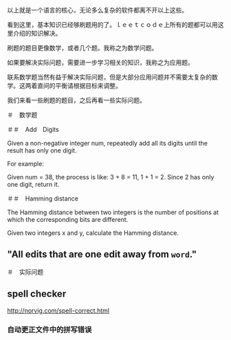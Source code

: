 以上就是一个语言的核心，无论多么复杂的软件都离不开以上这些。

看到这里，基本知识已经够刷题用的了。ｌｅｅｔｃｏｄｅ上所有的题都可以用这里介绍的知识解决。

刷题的题目更像数学，或者几个题。我称之为数学问题。

如果要解决实际问题，需要进一步学习相关的知识，我称之为应用题。

联系数学题当然有益于解决实际问题，但是大部分应用问题并不需要太复杂的数学。这两着直间的平衡请根据目标来调整。

我们来看一些刷题的题目，之后再看一些实际问题。

＃　数学题

＃＃　Add　Digits

Given a non-negative integer num, repeatedly add all its digits until the result has only one digit.

For example:

Given num = 38, the process is like: 3 + 8 = 11, 1 + 1 = 2. Since 2 has only one digit, return it.

＃＃　Hamming distance 

The Hamming distance between two integers is the number of positions at which the corresponding bits are different.

Given two integers x and y, calculate the Hamming distance.

##   "All edits that are one edit away from `word`."


＃　实际问题

## spell checker

http://norvig.com/spell-correct.html


### 自动更正文件中的拼写错误




